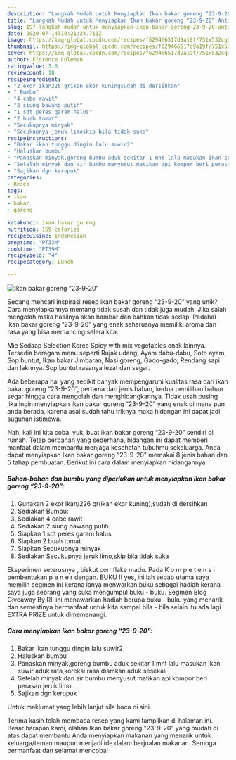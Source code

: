 ```yaml
---
description: "Langkah Mudah untuk Menyiapkan Ikan bakar goreng “23-9-20” Anti Gagal"
title: "Langkah Mudah untuk Menyiapkan Ikan bakar goreng “23-9-20” Anti Gagal"
slug: 197-langkah-mudah-untuk-menyiapkan-ikan-bakar-goreng-23-9-20-anti-gagal
date: 2020-07-14T10:21:24.713Z
image: https://img-global.cpcdn.com/recipes/f629466517d9a19f/751x532cq70/ikan-bakar-goreng-23-9-20-foto-resep-utama.jpg
thumbnail: https://img-global.cpcdn.com/recipes/f629466517d9a19f/751x532cq70/ikan-bakar-goreng-23-9-20-foto-resep-utama.jpg
cover: https://img-global.cpcdn.com/recipes/f629466517d9a19f/751x532cq70/ikan-bakar-goreng-23-9-20-foto-resep-utama.jpg
author: Florence Coleman
ratingvalue: 3.6
reviewcount: 10
recipeingredient:
- "2 ekor ikan226 grikan ekor kuningsudah di dersihkan"
- " Bumbu"
- "4 cabe rawit"
- "2 siung bawang putih"
- "1 sdt peres garam halus"
- "2 buah tomat"
- "Secukupnya minyak"
- "Secukupnya jeruk limoskip bila tidak suka"
recipeinstructions:
- "Bakar ikan tunggu dingin lalu suwir2"
- "Haluskan bumbu"
- "Panaskan minyak,goreng bumbu aduk sekitar 1 mnt lalu masukan ikan suwir aduk rata,koreksi rasa diamkan aduk sesekali"
- "Setelah minyak dan air bumbu menyusut matikan api kompor beri perasan jeruk limo"
- "Sajikan dgn kerupuk"
categories:
- Resep
tags:
- ikan
- bakar
- goreng

katakunci: ikan bakar goreng 
nutrition: 169 calories
recipecuisine: Indonesian
preptime: "PT33M"
cooktime: "PT39M"
recipeyield: "4"
recipecategory: Lunch

---
```



![Ikan bakar goreng “23-9-20”](https://img-global.cpcdn.com/recipes/f629466517d9a19f/751x532cq70/ikan-bakar-goreng-23-9-20-foto-resep-utama.jpg)

Sedang mencari inspirasi resep ikan bakar goreng “23-9-20” yang unik? Cara menyiapkannya memang tidak susah dan tidak juga mudah. Jika salah mengolah maka hasilnya akan hambar dan bahkan tidak sedap. Padahal ikan bakar goreng “23-9-20” yang enak seharusnya memiliki aroma dan rasa yang bisa memancing selera kita.

Mie Sedaap Selection Korea Spicy with mix vegetables enak lainnya. Tersedia beragam menu seperti Rujak udang, Ayam dabu-dabu, Soto ayam, Sop buntut, Ikan bakar Jimbaran, Nasi goreng, Gado-gado, Rendang sapi dan laknnya. Sop buntut rasanya lezat dan segar.

Ada beberapa hal yang sedikit banyak mempengaruhi kualitas rasa dari ikan bakar goreng “23-9-20”, pertama dari jenis bahan, kedua pemilihan bahan segar hingga cara mengolah dan menghidangkannya. Tidak usah pusing jika ingin menyiapkan ikan bakar goreng “23-9-20” yang enak di mana pun anda berada, karena asal sudah tahu triknya maka hidangan ini dapat jadi suguhan istimewa.


Nah, kali ini kita coba, yuk, buat ikan bakar goreng “23-9-20” sendiri di rumah. Tetap berbahan yang sederhana, hidangan ini dapat memberi manfaat dalam membantu menjaga kesehatan tubuhmu sekeluarga. Anda dapat menyiapkan Ikan bakar goreng “23-9-20” memakai 8 jenis bahan dan 5 tahap pembuatan. Berikut ini cara dalam menyiapkan hidangannya.

<!--inarticleads1-->

##### Bahan-bahan dan bumbu yang diperlukan untuk menyiapkan Ikan bakar goreng “23-9-20”:

1. Gunakan 2 ekor ikan/226 gr(ikan ekor kuning),sudah di dersihkan
1. Sediakan  Bumbu:
1. Sediakan 4 cabe rawit
1. Sediakan 2 siung bawang putih
1. Siapkan 1 sdt peres garam halus
1. Siapkan 2 buah tomat
1. Siapkan Secukupnya minyak
1. Sediakan Secukupnya jeruk limo,skip bila tidak suka


Eksperimen seterusnya , biskut cornflake madu. Pada K o m p e t e n s i pembentukan p e n e r dengan. BUKU !! yes, ini lah sebab utama saya memilih segmen ini kerana ianya menwarkan buku sebagai hadiah kerana saya juga seorang yang suka mengumpul buku - buku. Segmen Blog Giveaway By RII ini menawarkan hadiah berupa buku - buku yang menarik dan semestinya bermanfaat untuk kita sampai bila - bila.selain itu ada lagi EXTRA PRIZE untuk dimemenangi. 

<!--inarticleads2-->

##### Cara menyiapkan Ikan bakar goreng “23-9-20”:

1. Bakar ikan tunggu dingin lalu suwir2
1. Haluskan bumbu
1. Panaskan minyak,goreng bumbu aduk sekitar 1 mnt lalu masukan ikan suwir aduk rata,koreksi rasa diamkan aduk sesekali
1. Setelah minyak dan air bumbu menyusut matikan api kompor beri perasan jeruk limo
1. Sajikan dgn kerupuk


Untuk maklumat yang lebih lanjut sila baca di sini. 

Terima kasih telah membaca resep yang kami tampilkan di halaman ini. Besar harapan kami, olahan Ikan bakar goreng “23-9-20” yang mudah di atas dapat membantu Anda menyiapkan makanan yang menarik untuk keluarga/teman maupun menjadi ide dalam berjualan makanan. Semoga bermanfaat dan selamat mencoba!
